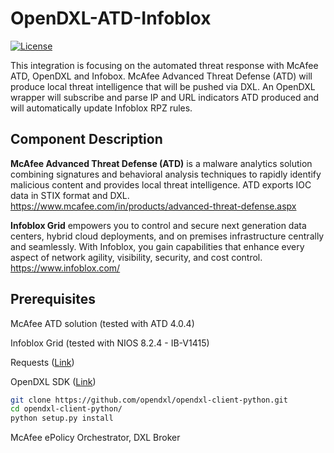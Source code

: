 # OpenDXL-ATD-Infoblox
[![License](https://img.shields.io/badge/License-Apache%202.0-blue.svg)](https://opensource.org/licenses/Apache-2.0)

This integration is focusing on the automated threat response with McAfee ATD, OpenDXL and Infobox. McAfee Advanced Threat Defense (ATD) will produce local threat intelligence that will be pushed via DXL. An OpenDXL wrapper will subscribe and parse IP and URL indicators ATD produced and will automatically update Infoblox RPZ rules.

## Component Description

**McAfee Advanced Threat Defense (ATD)** is a malware analytics solution combining signatures and behavioral analysis techniques to rapidly identify malicious content and provides local threat intelligence. ATD exports IOC data in STIX format and DXL.
https://www.mcafee.com/in/products/advanced-threat-defense.aspx

**Infoblox Grid** empowers you to control and secure next generation data centers, hybrid cloud deployments, and on premises infrastructure centrally and seamlessly. With Infoblox, you gain capabilities that enhance every aspect of network agility, visibility, security, and cost control.
https://www.infoblox.com/

## Prerequisites
McAfee ATD solution (tested with ATD 4.0.4)

Infoblox Grid (tested with NIOS 8.2.4 - IB-V1415)

Requests ([Link](http://docs.python-requests.org/en/master/user/install/#install))

OpenDXL SDK ([Link](https://github.com/opendxl/opendxl-client-python))
```sh
git clone https://github.com/opendxl/opendxl-client-python.git
cd opendxl-client-python/
python setup.py install
```

McAfee ePolicy Orchestrator, DXL Broker
